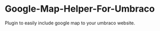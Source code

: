 Google-Map-Helper-For-Umbraco
=============================

Plugin to easily include google map to your umbraco website.
